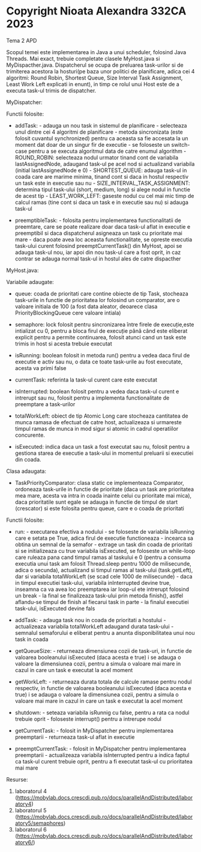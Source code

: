 # Copyright Nioata Alexandra 332CA 2023

Tema 2 APD

Scopul temei este implementarea in Java a unui scheduler, folosind Java Threads. Mai exact, trebuie completate clasele MyHost.java si MyDispacther.java.
Dispatcherul se ocupa de preluarea task-urilor si de trimiterea acestora la hosturi(pe baza unor politici de planificare, adica cei 4 algoritmi: Round Robin, Shortest Queue, Size Interval Task Assignment, Least Work Left explicati in enunt), in timp ce rolul unui Host este de a executa task-ul trimis de dispatcher. 

MyDispatcher:

Functii folosite:
- addTask: - adauga un nou task in sistemul de planificare
           - selecteaza unul dintre cei 4 algoritmi de planificare
           - metoda sincronizata (este folosit cuvantul synchronized) pentru ca aceasta sa fie accesata la un moment dat doar de un singur fir de executie
           - se foloseste un switch-case pentru a se executa algoritmul data de catre enumul algorithm
           - ROUND_ROBIN: selecteaza nodul urmator tinand cont de variabila lastAssignedNode, adaugand task-ul pe acel nod si actualizand variabila (initial lastAssignedNode e 0)
           - SHORTEST_QUEUE: adauga task-ul in coada care are marime minima, tinand cont si daca in hostul respectiv un task este in executie sau nu
           - SIZE_INTERVAL_TASK_ASSIGNMENT: determina tipul task-ului (short, medium, long) si alege nodul in functie de acest tip
           - LEAST_WORK_LEFT: gaseste nodul cu cel mai mic timp de calcul ramas (tine cont si daca un task e in executie sau nu) si adauga task-ul

- preemptibleTask: - folosita pentru implementarea functionalitatii de preemtare, care se poate realizare doar daca task-ul aflat in executie e preemptibil si daca dispatcherul
                        asigneaza un task cu prioritate mai mare
                   - daca poate avea loc aceasta functionalitate, se opreste executia task-ului curent folosind preemptCurrentTask() din MyHost, apoi se adauga task-ul nou, iar apoi
                   din nou task-ul care a fost oprit, in caz contrar se adauga normal task-ul in hostul ales de catre dispacther


MyHost.java:

Variabile adaugate:
- queue: coada de prioritati care contine obiecte de tip Task, stocheaza task-urile in functie de prioritatea lor folosind un comparator,
                are o valoare initiala de 100 (a fost data aleator, deoarece clasa PriorityBlockingQueue cere valoare intiala)

- semaphore: lock folosit pentru sincronizarea între firele de execuție,este intializat cu 0, pentru a bloca firul de execuție până când este eliberat explicit pentru a permite continuarea,
                folosit atunci cand un task este trimis in host si acesta trebuie executat

- isRunning: boolean folosit in metoda run() pentru a vedea daca firul de executie e activ sau nu, o data ce toate task-urile au fost executate, acesta va primi false

- currentTask: referinta la task-ul curent care este executat

- isInterrupted: boolean folosit pentru a vedea daca task-ul curent e intrerupt sau nu, folosit pentru a implementa functionalitate de preemptare a task-urilor

- totalWorkLeft: obiect de tip Atomic Long care stocheaza cantitatea de munca ramasa de efectuat de catre host, actualizeaza si urmareste timpul ramas de munca 
                 in mod sigur si atomic in cadrul operatiilor concurente.

- isExecuted: indica daca un task a fost executat sau nu, folosit pentru a gestiona starea de executie a task-ului in momentul preluarii si executiei din coada.

Clasa adaugata:
- TaskPriorityComparator: clasa static ce implementeaza Comparator<Task>, ordoneaza task-urile in functie de prioritate (daca un task are prioritatea mea mare, acesta
                            va intra in coada inainte celui cu prioritate mai mica), daca prioritatile sunt egale se adauga in functie de timpul de start (crescator)
                        si este folosita pentru queue, care e o coada de prioritati
 
Functii folosite:
- run: - executarea efectiva a nodului
       - se foloseste de variabila isRunning care e setata pe True, adica firul de executie functioneaza
       - incearca sa obtina un semnal de la semafor
       - extrage un task din coada de prioritati si se initializeaza cu true variabila isExecuted, se foloseste un while-loop care ruleaza pana cand timpul ramas al taskului 
        e 0 (pentru a consuma executia unui task am folosit Thread.sleep pentru 1000 de milisecunde, adica o secunda), actualizand si timpul ramas al task-ului (task.getLeft), dar
        si variabila totalWorkLeft (se scad cele 1000 de milisecunde)
        - daca in timpul executiei task-ului, variabila inInterrupted devine true, inseamna ca va avea loc preemptarea iar loop-ul ete intrerupt folosind un break
        - la final se finalizeaza task-ului prin metoda finish(), astfel aflandu-se timpul de finish al fiecarui task in parte
        - la finalul executiei task-ului, isExecuted devine fals

- addTask: - adauga task nou in coada de prioritati a hostului
            - actualizeaza variabila totalWorkLeft adaugand durata task-ului
            - semnalul semaforului e eliberat pentru a anunta disponibilitatea unui nou task in coada 
           
- getQueueSize: - returneaza dimensiunea cozii de task-uri, in functie de valoarea booleanului isExecuted (daca acesta e true) i se adauga o valoare la 
                dimensiunea cozii, pentru a simula o valoare mai mare in cazul in care un task e executat la acel moment

- getWorkLeft: - returneaza durata totala de calcule ramase pentru nodul respectiv, in functie de valoarea booleanului isExecuted (daca acesta e true) i se adauga o valoare la 
                dimensiunea cozii, pentru a simula o valoare mai mare in cazul in care un task e executat la acel moment

- shutdown: - seteaza variabila isRunnig cu false, pentru a rata ca nodul trebuie oprit
            - foloseste interrupt() pentru a intrerupe nodul

- getCurrentTask: - folosit in MyDispatcher pentru implementarea preemptarii
                  - returneaza task-ul aflat in executie

- preemptCurrentTask: - folosit in MyDispatcher pentru implementarea preemptarii
                      - actualizeaza variabila isInterrupted pentru a indica faptul ca task-ul curent trebuie oprit, pentru a fi executat task-ul cu prioritatea mai mare



Resurse:
1. laboratorul 4 (https://mobylab.docs.crescdi.pub.ro/docs/parallelAndDistributed/laboratory4)
2. laboratorul 5 (https://mobylab.docs.crescdi.pub.ro/docs/parallelAndDistributed/laboratory5/semaphores)
3. laboratorul 6 (https://mobylab.docs.crescdi.pub.ro/docs/parallelAndDistributed/laboratory6/)